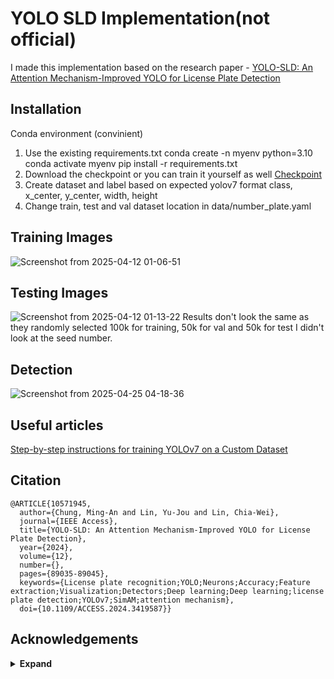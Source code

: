 # YOLO SLD Implementation(not official)

I made this implementation based on the research paper - [YOLO-SLD: An Attention Mechanism-Improved YOLO for License Plate Detection](https://ieeexplore.ieee.org/stamp/stamp.jsp?tp=&arnumber=10571945)

## Installation

Conda environment (convinient)
1. Use the existing requirements.txt
   conda create -n myenv python=3.10
   conda activate myenv
   pip install -r requirements.txt
2. Download the checkpoint or you can train it yourself as well
   [Checkpoint](https://drive.google.com/file/d/1qUCXu8WdqeRPVvghiyRBAHz4EPNbUZ5V/view?usp=sharing)
3. Create dataset and label based on expected yolov7 format
   class, x_center, y_center, width, height
4. Change train, test and val dataset location in data/number_plate.yaml

## Training Images
![Screenshot from 2025-04-12 01-06-51](https://github.com/user-attachments/assets/88c8edda-ee1b-48c4-9f99-9ed7082b68e6)

## Testing Images
![Screenshot from 2025-04-12 01-13-22](https://github.com/user-attachments/assets/1edd26fa-5f7e-4b34-8646-9e3a5ca75c7b)
 Results don't look the same as they randomly selected 100k for training, 50k for val and 50k for test 
 I didn't look at the seed number.
## Detection
![Screenshot from 2025-04-25 04-18-36](https://github.com/user-attachments/assets/1b16326c-599e-4960-acbf-9bef40c569df)

## Useful articles
[Step-by-step instructions for training YOLOv7 on a Custom Dataset](https://www.digitalocean.com/community/tutorials/train-yolov7-custom-data)

## Citation

```
@ARTICLE{10571945,
  author={Chung, Ming-An and Lin, Yu-Jou and Lin, Chia-Wei},
  journal={IEEE Access}, 
  title={YOLO-SLD: An Attention Mechanism-Improved YOLO for License Plate Detection}, 
  year={2024},
  volume={12},
  number={},
  pages={89035-89045},
  keywords={License plate recognition;YOLO;Neurons;Accuracy;Feature extraction;Visualization;Detectors;Deep learning;Deep learning;license plate detection;YOLOv7;SimAM;attention mechanism},
  doi={10.1109/ACCESS.2024.3419587}}

```

## Acknowledgements

<details><summary> <b>Expand</b> </summary>

* [https://github.com/AlexeyAB/darknet](https://github.com/WongKinYiu/yolov7)


</details>
